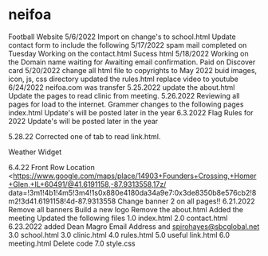 # neifoa
Football Website
5/6/2022 Import on 
change's to school.html
Update contact form to include the following
5/17/2022 spam mail completed on Tuesday 
Working on the contact.html Sucess html
5/18/2022 Working on the Domain name
waiting for Awaiting email confirmation. 
Paid on Discover card
5/20/2022 change all html file to copyrights to May 2022
buid images, icon, js, css directory
updated the rules.html replace video to youtube 
6/24/2022 neifoa.com was transfer
5.25.2022  update the about.html 
Update the pages to read clinic from meeting.
5.26.2022 Reviewing all pages for load to the internet.
Grammer changes to the following pages
index.html Update's will be posted later in the year 
6.3.2022
Flag Rules for 2022
Update's will be posted later in the year

5.28.22 Corrected one of tab to read link.html.

Weather Widget
<div id="cont_dd35e81a9ce04289a2046eed57095cfa"><script type="text/javascript" async="" src="https://www.theweather.com/wid_loader/dd35e81a9ce04289a2046eed57095cfa"></script></div>


6.4.22 Front Row Location
<https://www.google.com/maps/place/14903+Founders+Crossing,+Homer+Glen,+IL+60491/@41.6191158,-87.9313558,17z/
data=!3m1!4b1!4m5!3m4!1s0x880e4180da34a9e7:0x3de8350b8e576cb2!8m2!3d41.6191158!4d-87.9313558
Change banner 2 on all pages!!
6.21.2022
Remove all banners
Build a new logo 
Remove the about.html
Added the meeting
Updated the following files
1.0 index.html
2.0 contact.html 6.23.2022 added Dean Magro Email Address and spirohayes@sbcglobal.net
3.0 school.html
3.0 clinic.html
4.0 rules.html
5.0 useful link.html
6.0 meeting.html Delete code 
7.0 style.css







